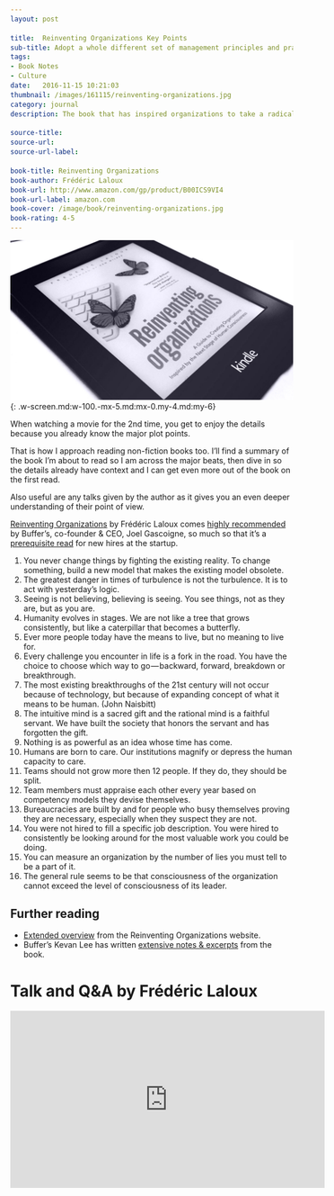 ```yaml
---
layout: post

title:  Reinventing Organizations Key Points
sub-title: Adopt a whole different set of management principles and practices.
tags:
- Book Notes
- Culture
date:   2016-11-15 10:21:03
thumbnail: /images/161115/reinventing-organizations.jpg
category: journal
description: The book that has inspired organizations to take a radical leap and adopt a whole different set of management principles and practices.

source-title:
source-url:
source-url-label:

book-title: Reinventing Organizations
book-author: Frédéric Laloux
book-url: http://www.amazon.com/gp/product/B00ICS9VI4
book-url-label: amazon.com
book-cover: /image/book/reinventing-organizations.jpg
book-rating: 4-5
---
```


![](/image/post/reinventing-organizations/reinventing-organizations.jpg)
{: .w-screen.md:w-100.-mx-5.md:mx-0.my-4.md:my-6}

When watching a movie for the 2nd time, you get to enjoy the details because you already know the major plot points.

That is how I approach reading non-fiction books too. I’ll find a summary of the book I’m about to read so I am across the major beats, then dive in so the details already have context and I can get even more out of the book on the first read.

Also useful are any talks given by the author as it gives you an even deeper understanding of their point of view.

[Reinventing Organizations](http://www.amazon.com/gp/product/B00ICS9VI4) by Frédéric Laloux comes [highly recommended](http://joel.is/50-books-that-transformed-my-business-and-my-life/) by Buffer’s, co-founder & CEO, Joel Gascoigne, so much so that it’s a [prerequisite read](https://buffer.com/journey) for new hires at the startup.

1.  You never change things by fighting the existing reality. To change something, build a new model that makes the existing model obsolete.
2.  The greatest danger in times of turbulence is not the turbulence. It is to act with yesterday’s logic.
3.  Seeing is not believing, believing is seeing. You see things, not as they are, but as you are.
4.  Humanity evolves in stages. We are not like a tree that grows consistently, but like a caterpillar that becomes a butterfly.
5.  Ever more people today have the means to live, but no meaning to live for.
6.  Every challenge you encounter in life is a fork in the road. You have the choice to choose which way to go — backward, forward, breakdown or breakthrough.
7.  The most existing breakthroughs of the 21st century will not occur because of technology, but because of expanding concept of what it means to be human. (John Naisbitt)
8.  The intuitive mind is a sacred gift and the rational mind is a faithful servant. We have built the society that honors the servant and has forgotten the gift.
9.  Nothing is as powerful as an idea whose time has come.
10.  Humans are born to care. Our institutions magnify or depress the human capacity to care.
11.  Teams should not grow more then 12 people. If they do, they should be split.
12.  Team members must appraise each other every year based on competency models they devise themselves.
13.  Bureaucracies are built by and for people who busy themselves proving they are necessary, especially when they suspect they are not.
14.  You were not hired to fill a specific job description. You were hired to consistently be looking around for the most valuable work you could be doing.
15.  You can measure an organization by the number of lies you must tell to be a part of it.
16.  The general rule seems to be that consciousness of the organization cannot exceed the level of consciousness of its leader.

## Further reading

* [Extended overview](http://www.reinventingorganizations.com/uploads/2/1/9/8/21988088/140305_laloux_reinventing_organizations.pdf) from the Reinventing Organizations website.
* Buffer’s Kevan Lee has written [extensive notes & excerpts](http://www.kevanlee.com/reinventing-organizations/) from the book.


# Talk and Q&A by Frédéric Laloux

<iframe width="560" height="315" src="https://www.youtube.com/embed/gcS04BI2sbk?rel=0" frameborder="0" gesture="media" allow="encrypted-media" allowfullscreen></iframe>
